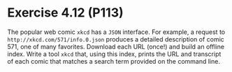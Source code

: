 # Exercise 4.12 (P113)

The popular web comic `xkcd` has a `JSON` interface.
For example, a request to `http://xkcd.com/571/info.0.json` produces a detailed description of comic 571, one of many favorites.
Download each URL (once!) and build an offline index.
Write a tool `xkcd` that, using this index, prints the URL and transcript of each comic that matches a search term provided on the command line.
